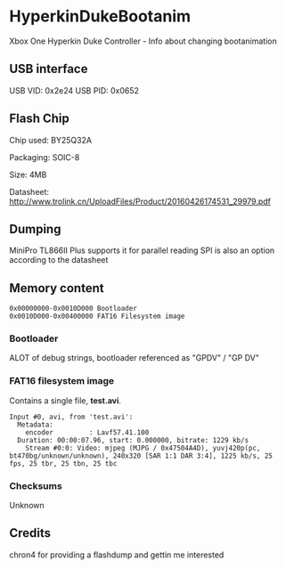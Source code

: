 # HyperkinDukeBootanim
Xbox One Hyperkin Duke Controller - Info about changing bootanimation

## USB interface
USB VID: 0x2e24
USB PID: 0x0652

## Flash Chip

Chip used: BY25Q32A

Packaging: SOIC-8

Size: 4MB

Datasheet: http://www.trolink.cn/UploadFiles/Product/20160426174531_29979.pdf


## Dumping
MiniPro TL866II Plus supports it for parallel reading
SPI is also an option according to the datasheet

## Memory content
```
0x00000000-0x0010D000 Bootloader
0x0010D000-0x00400000 FAT16 Filesystem image
```

### Bootloader
ALOT of debug strings, bootloader referenced as "GPDV" / "GP DV"

### FAT16 filesystem image
Contains a single file, **test.avi**.
```
Input #0, avi, from 'test.avi':
  Metadata:
    encoder         : Lavf57.41.100
  Duration: 00:00:07.96, start: 0.000000, bitrate: 1229 kb/s
    Stream #0:0: Video: mjpeg (MJPG / 0x47504A4D), yuvj420p(pc, bt470bg/unknown/unknown), 240x320 [SAR 1:1 DAR 3:4], 1225 kb/s, 25 fps, 25 tbr, 25 tbn, 25 tbc
```

### Checksums
Unknown

## Credits
chron4 for providing a flashdump and gettin me interested
